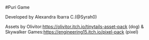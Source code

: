 #Puri Game

Developed by Alexandra Ibarra C.(@Syrah0)

Assets by Olivitor:https://olivitor.itch.io/tinytails-asset-pack (dog) & Skywalker Games:https://engineering15.itch.io/pixel-pack (pixel)

